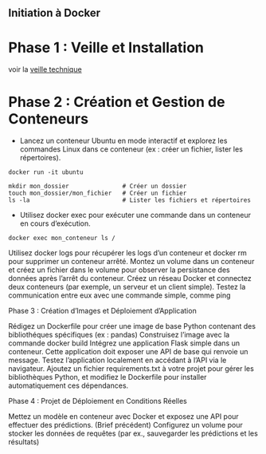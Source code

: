 ## Initiation à Docker

# Phase 1 : Veille et Installation
voir la [veille technique](veille_docker.pdf)

# Phase 2 : Création et Gestion de Conteneurs

* Lancez un conteneur Ubuntu en mode interactif et explorez les commandes Linux dans ce conteneur (ex : créer un fichier, lister les répertoires).
```
docker run -it ubuntu

mkdir mon_dossier               # Créer un dossier
touch mon_dossier/mon_fichier   # Créer un fichier
ls -la                          # Lister les fichiers et répertoires
```

* Utilisez docker exec pour exécuter une commande dans un conteneur en cours d’exécution.
```
docker exec mon_conteneur ls /
```

Utilisez docker logs pour récupérer les logs d’un conteneur et docker rm pour supprimer un conteneur arrêté.
Montez un volume dans un conteneur et créez un fichier dans le volume pour observer la persistance des données après l’arrêt du conteneur.
Créez un réseau Docker et connectez deux conteneurs (par exemple, un serveur et un client simple). Testez la communication entre eux avec une commande simple, comme ping
​

Phase 3 : Création d’Images et Déploiement d’Application

Rédigez un Dockerfile pour créer une image de base Python contenant des bibliothéques spécifiques (ex : pandas)
Construisez l’image avec la commande docker build
Intégrez une application Flask simple dans un conteneur. Cette application doit exposer une API de base qui renvoie un message.
Testez l’application localement en accédant à l’API via le navigateur.
Ajoutez un fichier requirements.txt à votre projet pour gérer les bibliothèques Python, et modifiez le Dockerfile pour installer automatiquement ces dépendances.
​

Phase 4 : Projet de Déploiement en Conditions Réelles

Mettez un modèle en conteneur avec Docker et exposez une API pour effectuer des prédictions. (Brief précédent)
Configurez un volume pour stocker les données de requêtes (par ex., sauvegarder les prédictions et les résultats)
